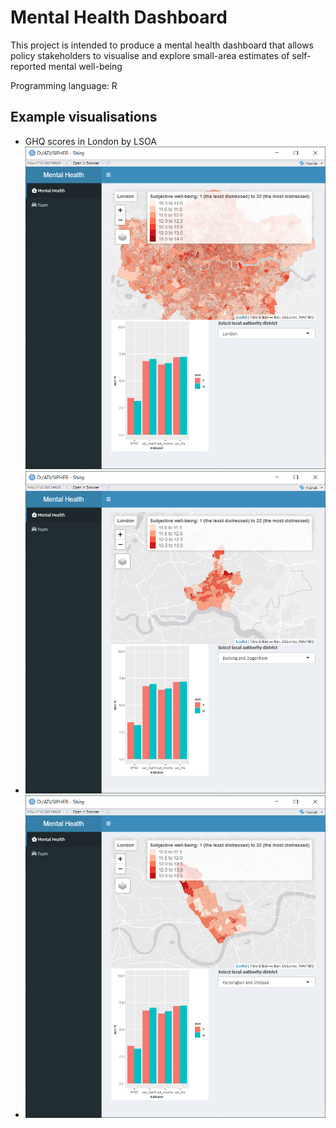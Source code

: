 # Mental Health Dashboard

This project is intended to produce a mental health dashboard that allows policy stakeholders to visualise and explore small-area estimates of self-reported mental well-being

Programming language: R

## Example visualisations
* GHQ scores in London by LSOA ![GHQ scores in London by LSOA](./images/London.png)
* ![GHQ scores in London Barking by LSOA](./images/Barking.png)
* ![GHQ scores in London Kensington & Chelsea by LSOA](./images/Chelsea.png)
